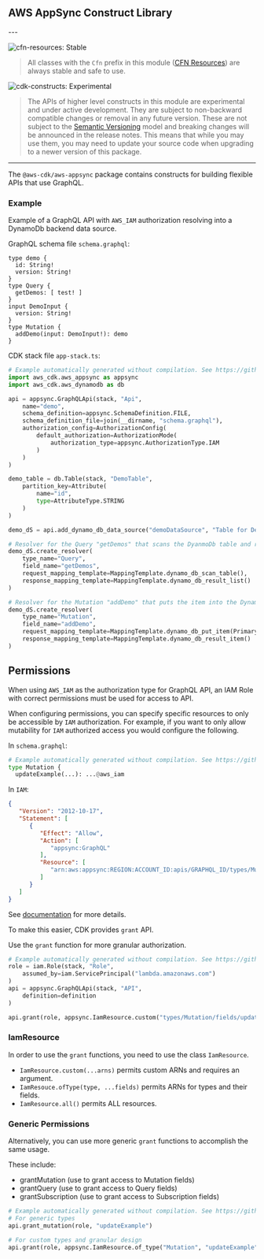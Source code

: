## AWS AppSync Construct Library

<!--BEGIN STABILITY BANNER-->---


![cfn-resources: Stable](https://img.shields.io/badge/cfn--resources-stable-success.svg?style=for-the-badge)

> All classes with the `Cfn` prefix in this module ([CFN Resources](https://docs.aws.amazon.com/cdk/latest/guide/constructs.html#constructs_lib)) are always stable and safe to use.

![cdk-constructs: Experimental](https://img.shields.io/badge/cdk--constructs-experimental-important.svg?style=for-the-badge)

> The APIs of higher level constructs in this module are experimental and under active development. They are subject to non-backward compatible changes or removal in any future version. These are not subject to the [Semantic Versioning](https://semver.org/) model and breaking changes will be announced in the release notes. This means that while you may use them, you may need to update your source code when upgrading to a newer version of this package.

---
<!--END STABILITY BANNER-->

The `@aws-cdk/aws-appsync` package contains constructs for building flexible
APIs that use GraphQL.

### Example

Example of a GraphQL API with `AWS_IAM` authorization resolving into a DynamoDb
backend data source.

GraphQL schema file `schema.graphql`:

```gql
type demo {
  id: String!
  version: String!
}
type Query {
  getDemos: [ test! ]
}
input DemoInput {
  version: String!
}
type Mutation {
  addDemo(input: DemoInput!): demo
}
```

CDK stack file `app-stack.ts`:

```python
# Example automatically generated without compilation. See https://github.com/aws/jsii/issues/826
import aws_cdk.aws_appsync as appsync
import aws_cdk.aws_dynamodb as db

api = appsync.GraphQLApi(stack, "Api",
    name="demo",
    schema_definition=appsync.SchemaDefinition.FILE,
    schema_definition_file=join(__dirname, "schema.graphql"),
    authorization_config=AuthorizationConfig(
        default_authorization=AuthorizationMode(
            authorization_type=appsync.AuthorizationType.IAM
        )
    )
)

demo_table = db.Table(stack, "DemoTable",
    partition_key=Attribute(
        name="id",
        type=AttributeType.STRING
    )
)

demo_dS = api.add_dynamo_db_data_source("demoDataSource", "Table for Demos\"", demo_table)

# Resolver for the Query "getDemos" that scans the DyanmoDb table and returns the entire list.
demo_dS.create_resolver(
    type_name="Query",
    field_name="getDemos",
    request_mapping_template=MappingTemplate.dynamo_db_scan_table(),
    response_mapping_template=MappingTemplate.dynamo_db_result_list()
)

# Resolver for the Mutation "addDemo" that puts the item into the DynamoDb table.
demo_dS.create_resolver(
    type_name="Mutation",
    field_name="addDemo",
    request_mapping_template=MappingTemplate.dynamo_db_put_item(PrimaryKey.partition("id").auto(), Values.projecting("demo")),
    response_mapping_template=MappingTemplate.dynamo_db_result_item()
)
```

## Permissions

When using `AWS_IAM` as the authorization type for GraphQL API, an IAM Role
with correct permissions must be used for access to API.

When configuring permissions, you can specify specific resources to only be
accessible by `IAM` authorization. For example, if you want to only allow mutability
for `IAM` authorized access you would configure the following.

In `schema.graphql`:

```python
# Example automatically generated without compilation. See https://github.com/aws/jsii/issues/826
type Mutation {
  updateExample(...): ...@aws_iam
```

In `IAM`:

```json
{
   "Version": "2012-10-17",
   "Statement": [
      {
         "Effect": "Allow",
         "Action": [
            "appsync:GraphQL"
         ],
         "Resource": [
            "arn:aws:appsync:REGION:ACCOUNT_ID:apis/GRAPHQL_ID/types/Mutation/fields/updateExample"
         ]
      }
   ]
}
```

See [documentation](https://docs.aws.amazon.com/appsync/latest/devguide/security.html#aws-iam-authorization) for more details.

To make this easier, CDK provides `grant` API.

Use the `grant` function for more granular authorization.

```python
# Example automatically generated without compilation. See https://github.com/aws/jsii/issues/826
role = iam.Role(stack, "Role",
    assumed_by=iam.ServicePrincipal("lambda.amazonaws.com")
)
api = appsync.GraphQLApi(stack, "API",
    definition=definition
)

api.grant(role, appsync.IamResource.custom("types/Mutation/fields/updateExample"), "appsync:GraphQL")
```

### IamResource

In order to use the `grant` functions, you need to use the class `IamResource`.

* `IamResource.custom(...arns)` permits custom ARNs and requires an argument.
* `IamResouce.ofType(type, ...fields)` permits ARNs for types and their fields.
* `IamResource.all()` permits ALL resources.

### Generic Permissions

Alternatively, you can use more generic `grant` functions to accomplish the same usage.

These include:

* grantMutation (use to grant access to Mutation fields)
* grantQuery (use to grant access to Query fields)
* grantSubscription (use to grant access to Subscription fields)

```python
# Example automatically generated without compilation. See https://github.com/aws/jsii/issues/826
# For generic types
api.grant_mutation(role, "updateExample")

# For custom types and granular design
api.grant(role, appsync.IamResource.of_type("Mutation", "updateExample"), "appsync:GraphQL")
```
